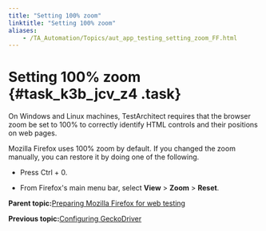 ```yaml
--- 
title: "Setting 100% zoom"
linktitle: "Setting 100% zoom"
aliases: 
    - /TA_Automation/Topics/aut_app_testing_setting_zoom_FF.html
---
```

# Setting 100% zoom {#task_k3b_jcv_z4 .task}

On Windows and Linux machines, TestArchitect requires that the browser zoom be set to 100% to correctly identify HTML controls and their positions on web pages.

Mozilla Firefox uses 100% zoom by default. If you changed the zoom manually, you can restore it by doing one of the following.

-   Press Ctrl + 0.

-   From Firefox's main menu bar, select **View** \> **Zoom** \> **Reset**.


**Parent topic:**[Preparing Mozilla Firefox for web testing](../../TA_Help/Topics/ug_preparing_Firefox.html)

**Previous topic:**[Configuring GeckoDriver](../../TA_Automation/Topics/aut_app_testing_geckodriver_FF.html)

